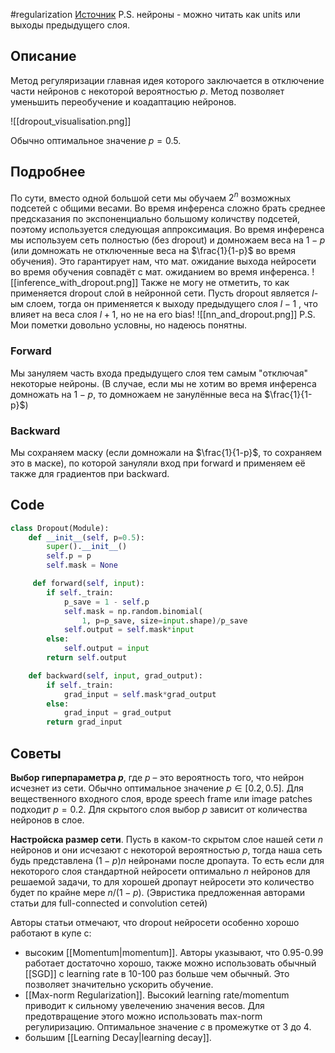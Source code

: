 #regularization
[Источник](https://www.cs.toronto.edu/~hinton/absps/JMLRdropout.pdf)
P.S. нейроны - можно читать как units или выходы предыдущего слоя.
## Описание
Метод регуляризации главная идея которого заключается в отключение части нейронов с некоторой вероятностью $p$. Метод позволяет уменьшить переобучение и коадаптацию нейронов.

![[dropout_visualisation.png]]

Обычно оптимальное значение $p=0.5$.

## Подробнее
По сути, вместо одной большой сети мы обучаем $2^n$  возможных подсетей с общими весами. Во время инференса сложно брать среднее предсказания по экспоненциально большому количству подсетей, поэтому используется следующая аппроксимация. Во время инференса мы используем сеть полностью (без dropout) и домножаем веса на $1-p$ (или домножать не отключенные веса на $\frac{1}{1-p}$ во время обучения). Это гарантирует нам, что мат. ожидание выхода нейросети во время обучения совпадёт с мат. ожиданием во время инференса.
![[inference_with_dropout.png]]
Также не могу не отметить, то как применяется dropout слой в нейронной сети. Пусть dropout является $l$-ым слоем, тогда он применяется к выходу предыдущего слоя $l-1$ , что влияет на веса слоя $l+1$, но не на его bias!
![[nn_and_dropout.png]]
P.S. Мои пометки довольно условны, но надеюсь понятны.

### Forward
Мы зануляем часть входа предыдущего слоя тем самым "отключая" некоторые нейроны. (В случае, если мы не хотим во время инференса домножать на $1-p$, то домножаем не занулённые веса на $\frac{1}{1-p}$)

### Backward
Мы сохраняем маску (если домножали на $\frac{1}{1-p}$, то сохраняем это в маске), по которой зануляли вход при forward и применяем её также для градиентов при backward. 

## Code
```python
class Dropout(Module):
	def __init__(self, p=0.5):
		super().__init__()
		self.p = p
		self.mask = None

	 def forward(self, input):
		if self._train:
			p_save = 1 - self.p
			self.mask = np.random.binomial(
				1, p=p_save, size=input.shape)/p_save
			self.output = self.mask*input
		else:
			self.output = input
		return self.output

	def backward(self, input, grad_output):
		if self._train:
			grad_input = self.mask*grad_output
		else:
			grad_input = grad_output
		return grad_input
```

## Советы
**Выбор гиперпараметра $p$**, где $p$ – это вероятность того, что нейрон исчезнет из сети. Обычно оптимальное значение $p \in [0.2, 0.5]$. Для вещественного входного слоя, вроде speech frame или image patches подходит $p=0.2$. Для скрытого слоя выбор $p$ зависит от количества нейронов в слое.

**Настройска размер сети**. Пусть в каком-то скрытом слое нашей сети $n$ нейронов и они исчезают с некоторой вероятностью $p$, тогда наша сеть будь представлена $(1-p)n$ нейронами после дропаута. То есть если для некоторого слоя стандартной нейросети оптимально $n$ нейронов для решаемой задачи, то для хорошей дропаут нейросети это количество будет по крайне мере $n/(1-p)$. (Эвристика предложенная авторами статьи для full-connected и convolution сетей)  

Авторы статьи отмечают, что dropout нейросети особенно хорошо работают в купе с:
- высоким [[Momentum|momentum]]. Авторы указывают, что 0.95-0.99 работает достаточно хорошо, также можно использовать обычный [[SGD]] с learning rate в 10-100 раз больше чем обычный. Это позволяет значительно ускорить обучение.
- [[Max-norm Regularization]]. Высокий learning rate/momentum приводит к сильному увелечению значения весов. Для предотвращение этого можно использовать max-norm регулиризацию. Оптимальное значение $c$ в промежутке от 3 до 4.
- большим [[Learning Decay|learning decay]].
